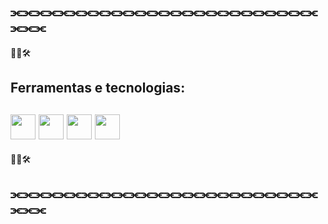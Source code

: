 ## ⫘⫘⫘⫘⫘⫘⫘⫘⫘⫘⫘⫘⫘⫘⫘⫘⫘⫘⫘⫘⫘⫘⫘⫘⫘⫘⫘⫘⫘

🚧🚧🛠







##       Ferramentas e tecnologias:    
##           <img src="https://cdn.jsdelivr.net/gh/devicons/devicon@latest/icons/git/git-original-wordmark.svg" width="40" height="40"/>   <img loading="lazy" src="https://cdn.jsdelivr.net/gh/devicons/devicon/icons/java/java-original.svg" width="40" height="40"/>   <img src="https://cdn.jsdelivr.net/gh/devicons/devicon@latest/icons/c/c-original.svg" width="40" height="40"/>   <img loading="lazy" src="https://cdn.jsdelivr.net/gh/devicons/devicon/icons/linux/linux-original.svg" width="40" height="40"/> 
          
          
🚧🚧🛠
## ⫘⫘⫘⫘⫘⫘⫘⫘⫘⫘⫘⫘⫘⫘⫘⫘⫘⫘⫘⫘⫘⫘⫘⫘⫘⫘⫘⫘⫘

